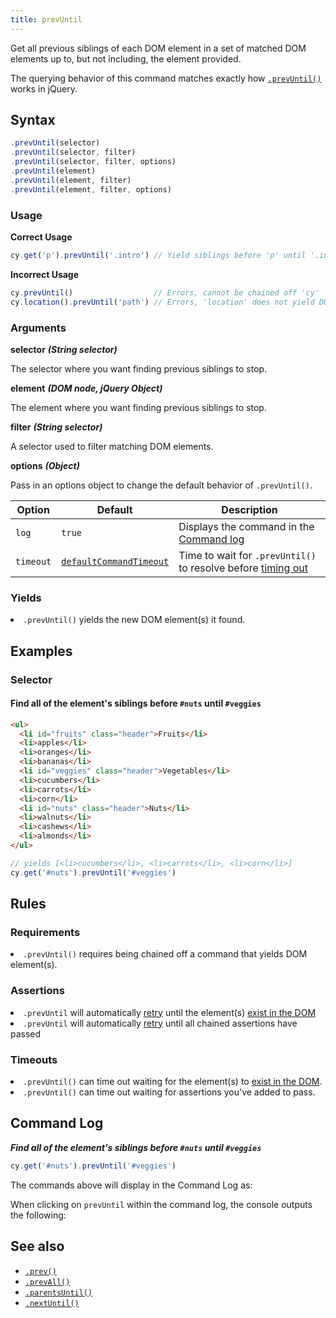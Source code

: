 ```yaml
---
title: prevUntil
---
```


Get all previous siblings of each DOM element in a set of matched DOM elements up to, but not including, the element provided.

<Alert type="info">


The querying behavior of this command matches exactly how [`.prevUntil()`](http://api.jquery.com/prevUntil) works in jQuery.

</Alert>

## Syntax

```javascript
.prevUntil(selector)
.prevUntil(selector, filter)
.prevUntil(selector, filter, options)
.prevUntil(element)
.prevUntil(element, filter)
.prevUntil(element, filter, options)
```

### Usage

**<Icon name="check-circle" color="green"></Icon> Correct Usage**

```javascript
cy.get('p').prevUntil('.intro') // Yield siblings before 'p' until '.intro'
```

**<Icon name="exclamation-triangle" color="red"></Icon> Incorrect Usage**

```javascript
cy.prevUntil()                  // Errors, cannot be chained off 'cy'
cy.location().prevUntil('path') // Errors, 'location' does not yield DOM element
```

### Arguments

**<Icon name="angle-right"></Icon> selector**  ***(String selector)***

The selector where you want finding previous siblings to stop.

**<Icon name="angle-right"></Icon> element**  ***(DOM node, jQuery Object)***

The element where you want finding previous siblings to stop.

**<Icon name="angle-right"></Icon> filter**  ***(String selector)***

A selector used to filter matching DOM elements.

**<Icon name="angle-right"></Icon> options**  ***(Object)***

Pass in an options object to change the default behavior of `.prevUntil()`.

Option | Default | Description
--- | --- | ---
`log` | `true` | Displays the command in the [Command log](/guides/core-concepts/test-runner#Command-Log)
`timeout` | [`defaultCommandTimeout`](/guides/references/configuration#Timeouts) | Time to wait for `.prevUntil()` to resolve before [timing out](#Timeouts)

### Yields [<Icon name="question-circle"/>](introduction-to-cypress#Subject-Management)

<List><li>`.prevUntil()` yields the new DOM element(s) it found.</li></List>

## Examples

### Selector

#### Find all of the element's siblings before `#nuts` until `#veggies`

```html
<ul>
  <li id="fruits" class="header">Fruits</li>
  <li>apples</li>
  <li>oranges</li>
  <li>bananas</li>
  <li id="veggies" class="header">Vegetables</li>
  <li>cucumbers</li>
  <li>carrots</li>
  <li>corn</li>
  <li id="nuts" class="header">Nuts</li>
  <li>walnuts</li>
  <li>cashews</li>
  <li>almonds</li>
</ul>
```

```javascript
// yields [<li>cucumbers</li>, <li>carrots</li>, <li>corn</li>]
cy.get('#nuts').prevUntil('#veggies')
```

## Rules

### Requirements [<Icon name="question-circle"/>](introduction-to-cypress#Chains-of-Commands)

<List><li>`.prevUntil()` requires being chained off a command that yields DOM element(s).</li></List>

### Assertions [<Icon name="question-circle"/>](introduction-to-cypress#Assertions)

<List><li>`.prevUntil` will automatically [retry](/guides/core-concepts/retry-ability) until the element(s) [exist in the DOM](/guides/core-concepts/introduction-to-cypress#Default-Assertions)</li><li>`.prevUntil` will automatically [retry](/guides/core-concepts/retry-ability) until all chained assertions have passed</li></List>

### Timeouts [<Icon name="question-circle"/>](introduction-to-cypress#Timeouts)

<List><li>`.prevUntil()` can time out waiting for the element(s) to [exist in the DOM](/guides/core-concepts/introduction-to-cypress#Default-Assertions).</li><li>`.prevUntil()` can time out waiting for assertions you've added to pass.</li></List>

## Command Log

***Find all of the element's siblings before `#nuts` until `#veggies`***

```javascript
cy.get('#nuts').prevUntil('#veggies')
```

The commands above will display in the Command Log as:

<DocsImage src="/img/api/prevuntil/prev-until-finding-elements-in-command-log.png" alt="Command Log prevUntil" ></DocsImage>

When clicking on `prevUntil` within the command log, the console outputs the following:

<DocsImage src="/img/api/prevuntil/console-log-previous-elements-until-defined-el.png" alt="Console Log prevUntil" ></DocsImage>

## See also

- [`.prev()`](/api/commands/prev)
- [`.prevAll()`](/api/commands/prevall)
- [`.parentsUntil()`](/api/commands/parentsuntil)
- [`.nextUntil()`](/api/commands/nextuntil)

